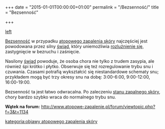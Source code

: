+++
date = "2015-01-01T00:00:00+01:00"
permalink = "/Bezsenność/"
title = "Bezsenność"

+++

[left](/Grafika:Sen.png "wikilink")

[Bezsenność](/atopedia/Bezsenność "wikilink") w przypadku [atopowego zapalenia skóry](/atopedia/atopowe_zapalenie_skóry "wikilink") najczęściej jest powodowana przez silny [świąd](/atopedia/świąd "wikilink"), który uniemożliwia [rozluźnienie się](/atopedia/techniki_relaksacyjne "wikilink"), zastygnięcie w bezruchu i zaśnięcie.

Nasilony [świąd](/atopedia/świąd "wikilink") powoduje, że osoba chora nie tylko z trudem zasypia, ale również śpi krótko i płytko. Obserwuje się też rozregulowanie trybu snu i czuwania. Czasami potrafią wykształcić się niestandardowe schematy snu; przykładem mogą być trzy okresy snu na dobę: 3:00-6:00, 9:00-12:00, 16:00-19:00.

Bezsenność ta jest łatwo odwracalna. Po zaleczeniu [stanu zapalnego skóry](/atopedia/stan_zapalny_skóry "wikilink"), chory bardzo szybko wraca do normalnego trybu snu.

**Wątek na forum:** <http://www.atopowe-zapalenie.pl/forum/viewtopic.php?f=3&t=1134>

[kategoria:objawy atopowego zapalenia skóry](/atopedia/kategoria:objawy_atopowego_zapalenia_skóry "wikilink")